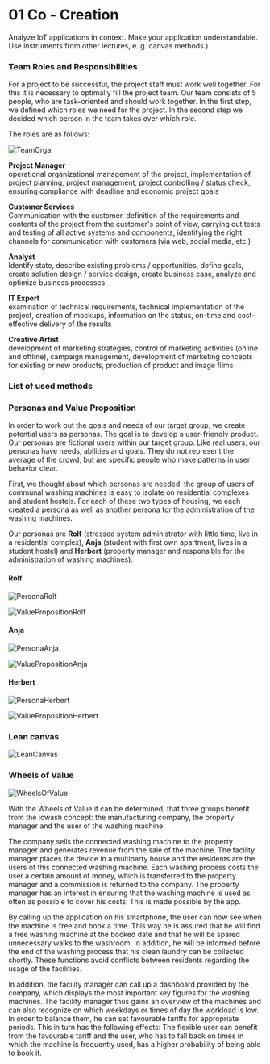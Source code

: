 # 01 Co - Creation
Analyze IoT applications in context. Make your application understandable. Use instruments from other lectures, e. g. canvas methods.)

### Team Roles and Responsibilities
For a project to be successful, the project staff must work well together. For this it is necessary to optimally fill the project team.
Our team consists of 5 people, who are task-oriented and should work together.
In the first step, we defined which roles we need for the project. In the second step we decided which person in the team takes over which role.

The roles are as follows:

![TeamOrga](../resources/team_orga.png)

<b>Project Manager</b><br> 
operational organizational management of the project, implementation of project planning, project management, project controlling / status check, ensuring compliance with deadline and economic project goals

<b>Customer Services</b> <br>
Communication with the customer, definition of the requirements and contents of the project from the customer's point of view, carrying out tests and testing of all active systems and components, identifying the right channels for communication with customers (via web, social media, etc.)

<b>	Analyst</b><br>
Identify state, describe existing problems / opportunities, define goals, create solution design / service design, create business case, analyze and optimize business processes

<b>IT Expert</b><br>
examination of technical requirements, technical implementation of the project, creation of mockups, information on the status, on-time and cost-effective delivery of the results

<b>Creative Artist</b><br>
development of marketing strategies, control of marketing activities (online and offline), campaign management, development of marketing concepts for existing or new products, production of product and image films



### List of used methods

### Personas and Value Proposition

In order to work out the goals and needs of our target group, we create potential users as personas. The goal is to develop a user-friendly product. Our personas are fictional users within our target group. Like real users, our personas have needs, abilities and goals. They do not represent the average of the crowd, but are specific people who make patterns in user behavior clear.

First, we thought about which personas are needed. the group of users of communal washing machines is easy to isolate on residential complexes and student hostels.
For each of these two types of housing, we each created a persona as well as another persona for the administration of the washing machines.

Our personas are <b>Rolf</b> (stressed system administrator with little time, live in a residential complex), <b>Anja</b> (student with first own apartment, lives in a student hostel) and <b>Herbert</b> (property manager and responsible for the administration of washing machines).

#### Rolf

![PersonaRolf](../resources/persona_rolf.png)

![ValuePropositionRolf](../resources/value_proposition_rolf.png)

#### Anja

![PersonaAnja](../resources/persona_anja.png)

![ValuePropositionAnja](../resources/value_proposition_anja.png)

#### Herbert

![PersonaHerbert](../resources/persona_herbert.png)

![ValuePropositionHerbert](../resources/value_proposition_herbert.png)

### Lean canvas

![LeanCanvas](../resources/lean_canvas.png)

### Wheels of Value
![WheelsOfValue](../resources/wheels_of_value_english.png)

With the Wheels of Value it can be determined, that three groups benefit from the iowash concept: the manufacturing company, the property manager and the user of the washing machine.

The company sells the connected washing machine to the property manager and generates revenue from the sale of the machine. The facility manager places the device in a multiparty house and the residents are the users of this connected washing machine. Each washing process costs the user a certain amount of money, which is transferred to the property manager and a commission is returned to the company. The property manager has an interest in ensuring that the washing machine is used as often as possible to cover his costs. This is made possible by the app.

By calling up the application on his smartphone, the user can now see when the machine is free and book a time. This way he is assured that he will find a free washing machine at the booked date and that he will be spared unnecessary walks to the washroom. In addition, he will be informed before the end of the washing process that his clean laundry can be collected shortly. These functions avoid conflicts between residents regarding the usage of the facilities.

In addition, the facility manager can call up a dashboard provided by the company, which displays the most important key figures for the washing machines. The facility manager thus gains an overview of the machines and can also recognize on which weekdays or times of day the workload is low. In order to balance them, he can set favourable tariffs for appropriate periods. This in turn has the following effects: The flexible user can benefit from the favourable tariff and the user, who has to fall back on times in which the machine is frequently used, has a higher probability of being able to book it.

